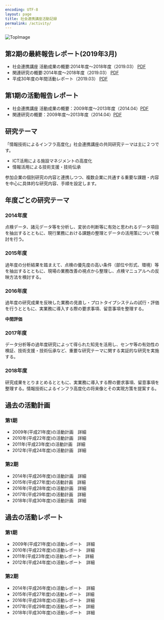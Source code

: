 ```yaml
---
encoding: UTF-8
layout: page
title: 社会連携講座活動記録
permalink: /activity/
---
```


![TopImage](/img/10_Top03.png)

## 第2期の最終報告レポート(2019年3月)
- 社会連携講座 活動成果の概要:2014年度～2018年度（2019.03） [PDF](/files/社会連携講座の活動成果2014-2018.pdf)
- 関連研究の概要:2014年度～2018年度（2019.03） [PDF](/files/関連研究の概要2014-2018.pdf)
- 平成30年度の年間活動レポート（2019.03） [PDF](/files/H30年間活動レポート.pdf)

## 第1期の活動報告レポート
- 社会連携講座 活動成果の概要：2009年度～2013年度（2014.04）[PDF](/files/社会連携講座第1期の活動成果の概要.pdf)
- 関連研究の概要：2009年度～2013年度（2014.04）[PDF](/files/researches_2014.pdf)

<!--

- 新道路技術会議 研究報告書1[![linkicon](http://advanced-infra.org/_src/sc2055a/real_col_comment.png)詳細](http://advanced-infra.sblo.jp/article/46707153.html)  
新道路技術会議　研究報告書2　[![linkicon](http://advanced-infra.org/_src/sc2055a/real_col_comment.png)詳細](http://advanced-infra.sblo.jp/article/46707187.html)  
新道路技術会議　研究報告書3　[![linkicon](http://advanced-infra.org/_src/sc2055a/real_col_comment.png)詳細](http://advanced-infra.sblo.jp/article/46707201.html)  

--> 

  

## 研究テーマ
「情報技術によるインフラ高度化」社会連携講座の共同研究テーマは主に２つです。

- ICT活用による施設マネジメントの高度化
- 情報活用による技術支援・技術伝承

参加企業の個別研究の内容と連携しつつ、複数企業に共通する重要な課題・内容を中心に具体的な研究内容、手順を設定します。

## 年度ごとの研究テーマ
### 2014年度
点検データ、諸元データ等を分析し、変状の判断等に有効と思われるデータ項目を抽出するとともに、現行業務における課題の整理とデータの活用策について検討を行う。
### 2015年度
過年度の分析結果を踏まえて、点検の優先度の高い条件（部位や形式、環境）等を抽出するとともに、現場の業務改善の視点から整理し、点検マニュアルへの反映方法を検討する。

### 2016年度
過年度の研究成果を反映した業務の見直し・プロトタイプシステムの試行・評価を行うとともに、実業務に導入する際の要求事項、留意事項を整理する。

**中間評価**

### 2017年度
データ分析等の過年度研究によって得られた知見を活用し、センサ等の有効性の検証、技術支援・技術伝承など、重要な研究テーマに関する実証的な研究を実施する。

### 2018年度
研究成果をとりまとめるとともに、実業務に導入する際の要求事項、留意事項を整理する。情報技術によるインフラ高度化の将来像とその実現方策を提案する。

## 過去の活動計画

### 第1期
- 2009年(平成21年度)の活動計画　詳細
- 2010年(平成22年度)の活動計画　詳細
- 2011年(平成23年度)の活動計画　詳細
- 2012年(平成24年度)の活動計画　詳細

### 第2期
- 2014年(平成26年度)の活動計画　詳細
- 2015年(平成27年度)の活動計画　詳細
- 2016年(平成28年度)の活動計画　詳細
- 2017年(平成29年度)の活動計画　詳細
- 2018年(平成30年度)の活動計画　詳細

## 過去の活動レポート

### 第1期
- 2009年(平成21年度)の活動レポート　詳細
- 2010年(平成22年度)の活動レポート　詳細
- 2011年(平成23年度)の活動レポート　詳細
- 2012年(平成24年度)の活動レポート　詳細

### 第2期
- 2014年(平成26年度)の活動レポート　詳細
- 2015年(平成27年度)の活動レポート　詳細
- 2016年(平成28年度)の活動レポート　詳細
- 2017年(平成29年度)の活動レポート　詳細
- 2018年(平成30年度)の活動レポート　詳細
